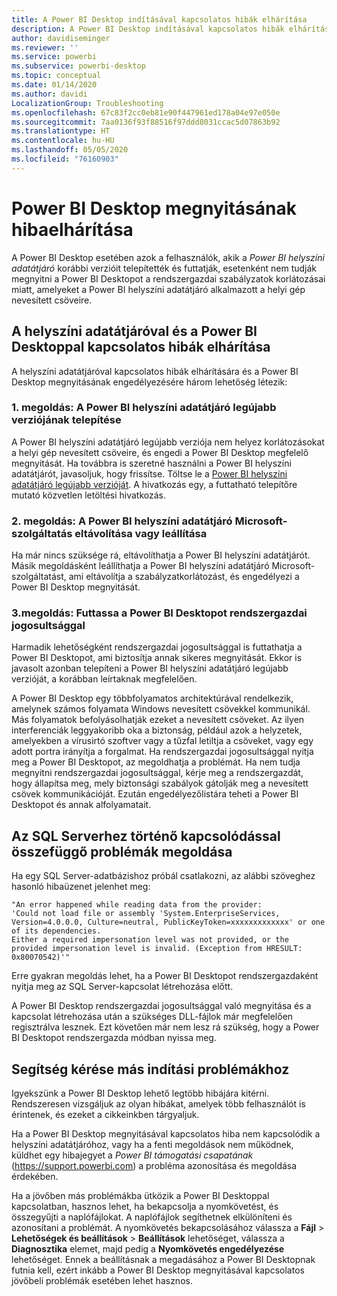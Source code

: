 ```yaml
---
title: A Power BI Desktop indításával kapcsolatos hibák elhárítása
description: A Power BI Desktop indításával kapcsolatos hibák elhárítása
author: davidiseminger
ms.reviewer: ''
ms.service: powerbi
ms.subservice: powerbi-desktop
ms.topic: conceptual
ms.date: 01/14/2020
ms.author: davidi
LocalizationGroup: Troubleshooting
ms.openlocfilehash: 67c83f2cc0eb81e90f447961ed178a04e97e050e
ms.sourcegitcommit: 7aa0136f93f88516f97ddd8031ccac5d07863b92
ms.translationtype: HT
ms.contentlocale: hu-HU
ms.lasthandoff: 05/05/2020
ms.locfileid: "76160903"
---
```

# <a name="troubleshoot-opening-power-bi-desktop"></a>Power BI Desktop megnyitásának hibaelhárítása

A Power BI Desktop esetében azok a felhasználók, akik a *Power BI helyszíni adatátjáró* korábbi verzióit telepítették és futtatják, esetenként nem tudják megnyitni a Power BI Desktopot a rendszergazdai szabályzatok korlátozásai miatt, amelyeket a Power BI helyszíni adatátjáró alkalmazott a helyi gép nevesített csöveire.

## <a name="resolve-issues-with-the-on-premises-data-gateway-and-power-bi-desktop"></a>A helyszíni adatátjáróval és a Power BI Desktoppal kapcsolatos hibák elhárítása

A helyszíni adatátjáróval kapcsolatos hibák elhárítására és a Power BI Desktop megnyitásának engedélyezésére három lehetőség létezik:

### <a name="resolution-1-install-the-latest-version-of-power-bi-on-premises-data-gateway"></a>1\. megoldás: A Power BI helyszíni adatátjáró legújabb verziójának telepítése

A Power BI helyszíni adatátjáró legújabb verziója nem helyez korlátozásokat a helyi gép nevesített csöveire, és engedi a Power BI Desktop megfelelő megnyitását. Ha továbbra is szeretné használni a Power BI helyszíni adatátjárót, javasoljuk, hogy frissítse. Töltse le a [Power BI helyszíni adatátjáró legújabb verzióját](https://go.microsoft.com/fwlink/?LinkId=698863). A hivatkozás egy, a futtatható telepítőre mutató közvetlen letöltési hivatkozás.

### <a name="resolution-2-uninstall-or-stop-the-power-bi-on-premises-data-gateway-microsoft-service"></a>2\. megoldás: A Power BI helyszíni adatátjáró Microsoft-szolgáltatás eltávolítása vagy leállítása

Ha már nincs szüksége rá, eltávolíthatja a Power BI helyszíni adatátjárót. Másik megoldásként leállíthatja a Power BI helyszíni adatátjáró Microsoft-szolgáltatást, ami eltávolítja a szabályzatkorlátozást, és engedélyezi a Power BI Desktop megnyitását.

### <a name="resolution-3-run-power-bi-desktop-with-administrator-privilege"></a>3\.megoldás: Futtassa a Power BI Desktopot rendszergazdai jogosultsággal

Harmadik lehetőségként rendszergazdai jogosultsággal is futtathatja a Power BI Desktopot, ami biztosítja annak sikeres megnyitását. Ekkor is javasolt azonban telepíteni a Power BI helyszíni adatátjáró legújabb verzióját, a korábban leírtaknak megfelelően.

A Power BI Desktop egy többfolyamatos architektúrával rendelkezik, amelynek számos folyamata Windows nevesített csövekkel kommunikál. Más folyamatok befolyásolhatják ezeket a nevesített csöveket. Az ilyen interferenciák leggyakoribb oka a biztonság, például azok a helyzetek, amelyekben a vírusirtó szoftver vagy a tűzfal letiltja a csöveket, vagy egy adott portra irányítja a forgalmat. Ha rendszergazdai jogosultsággal nyitja meg a Power BI Desktopot, az megoldhatja a problémát. Ha nem tudja megnyitni rendszergazdai jogosultsággal, kérje meg a rendszergazdát, hogy állapítsa meg, mely biztonsági szabályok gátolják meg a nevesített csövek kommunikációját. Ezután engedélyezőlistára teheti a Power BI Desktopot és annak alfolyamatait.

## <a name="resolve-issues-when-connecting-to-sql-server"></a>Az SQL Serverhez történő kapcsolódással összefüggő problémák megoldása

Ha egy SQL Server-adatbázishoz próbál csatlakozni, az alábbi szöveghez hasonló hibaüzenet jelenhet meg:

`"An error happened while reading data from the provider:`\
`'Could not load file or assembly 'System.EnterpriseServices, Version=4.0.0.0, Culture=neutral, PublicKeyToken=xxxxxxxxxxxxx' or one of its dependencies.`\
`Either a required impersonation level was not provided, or the provided impersonation level is invalid. (Exception from HRESULT: 0x80070542)'"`

Erre gyakran megoldás lehet, ha a Power BI Desktopot rendszergazdaként nyitja meg az SQL Server-kapcsolat létrehozása előtt.

A Power BI Desktop rendszergazdai jogosultsággal való megnyitása és a kapcsolat létrehozása után a szükséges DLL-fájlok már megfelelően regisztrálva lesznek. Ezt követően már nem lesz rá szükség, hogy a Power BI Desktopot rendszergazda módban nyissa meg.

## <a name="get-help-with-other-launch-issues"></a>Segítség kérése más indítási problémákhoz

Igyekszünk a Power BI Desktop lehető legtöbb hibájára kitérni. Rendszeresen vizsgáljuk az olyan hibákat, amelyek több felhasználót is érintenek, és ezeket a cikkeinkben tárgyaljuk.

Ha a Power BI Desktop megnyitásával kapcsolatos hiba nem kapcsolódik a helyszíni adatátjáróhoz, vagy ha a fenti megoldások nem működnek, küldhet egy hibajegyet a *Power BI támogatási csapatának* (<https://support.powerbi.com>) a probléma azonosítása és megoldása érdekében.

Ha a jövőben más problémákba ütközik a Power BI Desktoppal kapcsolatban, hasznos lehet, ha bekapcsolja a nyomkövetést, és összegyűjti a naplófájlokat. A naplófájlok segíthetnek elkülöníteni és azonosítani a problémát. A nyomkövetés bekapcsolásához válassza a **Fájl** > **Lehetőségek és beállítások** > **Beállítások** lehetőséget, válassza a **Diagnosztika** elemet, majd pedig a **Nyomkövetés engedélyezése** lehetőséget. Ennek a beállításnak a megadásához a Power BI Desktopnak futnia kell, ezért inkább a Power BI Desktop megnyitásával kapcsolatos jövőbeli problémák esetében lehet hasznos.

